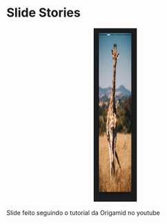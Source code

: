 # Slide Stories


<div style="margin: 0 auto; text-align: center">
  <img style="width: 100px; height: 400px" src="Screenshot_1.png" alt="light mode">
</div>

Slide feito seguindo o tutorial da Origamid no youtube
